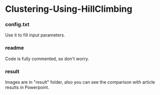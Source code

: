 # Clustering-Using-HillClimbing
### config.txt
Use it to fill input parameters.
### readme
Code is fully commented, so don't worry.
### result
Images are in "result" folder, also you can see the comparison with article results in Powerpoint.
